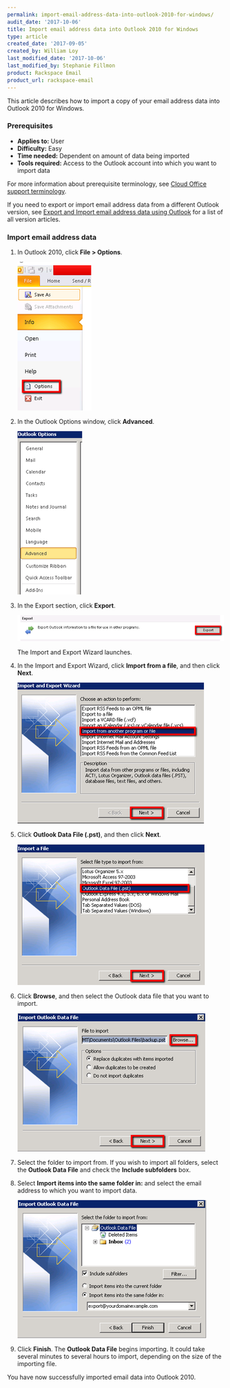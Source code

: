 ```yaml
---
permalink: import-email-address-data-into-outlook-2010-for-windows/
audit_date: '2017-10-06'
title: Import email address data into Outlook 2010 for Windows
type: article
created_date: '2017-09-05'
created_by: William Loy
last_modified_date: '2017-10-06'
last_modified_by: Stephanie Fillmon
product: Rackspace Email
product_url: rackspace-email
---
```


This article describes how to import a copy of your email address data into Outlook 2010 for Windows.

### Prerequisites

- **Applies to:** User
- **Difficulty:** Easy
- **Time needed:** Dependent on amount of data being imported
- **Tools required:**  Access to the Outlook account into which you want to import data

For more information about prerequisite terminology, see [Cloud Office support terminology](/support/how-to/cloud-office-support-terminology/).


If you need to export or import email address data from a different Outlook version, see [Export and Import email address data using Outlook](/support/how-to/export-and-import-email-address-data-using-outlook) for a list of all version articles.


### Import email address data

1. In Outlook 2010, click **File > Options**.

    <img src="file_options2010.png" />

2. In the Outlook Options window, click **Advanced**.

    <img src="advanced2010.png" />

3. In the Export section, click **Export**.

    <img src="export2010.png" />
    
    The Import and Export Wizard launches.

4. In the Import and Export Wizard, click **Import from a file**, and then click **Next**.

    <img src="import_from_a_file2010.png" />

5. Click **Outlook Data File (.pst)**, and then click **Next**.

    <img src="outlook_data_file2010.png" />

6. Click **Browse**, and then select the Outlook data file that you want to import.

    <img src="browse2010.png" />

7. Select the folder to import from. If you wish to import all folders, select the **Outlook Data File** and check the **Include subfolders** box. 

8. Select **Import items into the same folder in:** and select the email address to which you want to import data.

    <img src="folder_to_import_from2010.png" />

9. Click **Finish**. The **Outlook Data File** begins importing. It could take several minutes to several hours to import, depending on the size of the importing file.

You have now successfully imported email data into Outlook 2010.
